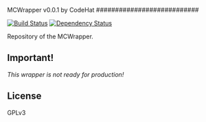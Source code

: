 MCWrapper v0.0.1 by CodeHat 
###########################

[![Build Status](https://circleci.com/gh/Pixelhash/mcwrapper/tree/master.svg?style=shield)](https://circleci.com/gh/Pixelhash/mcwrapper/tree/master)
[![Dependency Status](https://www.versioneye.com/user/projects/5881b910e25f590037bc699c/badge.svg?style=flat-square)](https://www.versioneye.com/user/projects/5881b910e25f590037bc699c)

Repository of the MCWrapper.

## Important!

*This wrapper is not ready for production!*

## License

GPLv3
